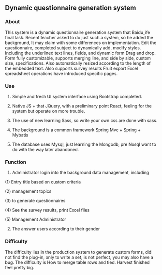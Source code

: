 ## Dynamic questionnaire generation system

### About

This system is a dynamic questionnaire generation system that Baidu_ife final task. Recent teacher asked to do just such a system, so he added the background,
It may claim with some differences on implementation. Edit the questionnaire, completed subject to dynamically add, modify styles. Including the underlined text lines, fields, and dynamic form
Drag and drop. Form fully customizable, supports merging line, and side by side, custom size, specifications. Also automatically resized according to the length of the embedded text. Also supports survey results
Fruit export Excel spreadsheet operations have introduced specific pages.

### Use

1. Simple and fresh UI system interface using Bootstrap completed.

2. Native JS + that JQuery, with a preliminary point React, feeling for the system but operate on more trouble.

3. The use of new learning Sass, so write your own css are done with sass.

4. The background is a common framework Spring Mvc + Spring + Mybatis

5. The database uses Mysql, just learning the Mongodb, pre Nosql want to do with the way later abandoned.

### Function

1. Administrator login into the background data management, including

(1) Entry title based on custom criteria

(2) management topics

(3) to generate questionnaires

(4) See the survey results, print Excel files

(5) Management Administrator

2. The answer users according to their gender

### Difficulty

The difficulty lies in the production system to generate custom forms, did not find the plug-in, only to write a set, is not perfect, you may also have a bug. The difficulty is
How to merge table rows and tied. Harvest finished feel pretty big.